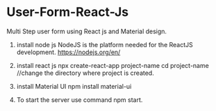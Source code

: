 # User-Form-React-Js
Multi Step user form using React js and Material design.
1. install node js
    NodeJS is the platform needed for the ReactJS development.
    https://nodejs.org/en/
    
2. install react js
    npx create-react-app project-name
    cd project-name   //change the directory where project is created.
    
3. install Material UI
    npm install material-ui
    
4. To start the server use command npm start.
